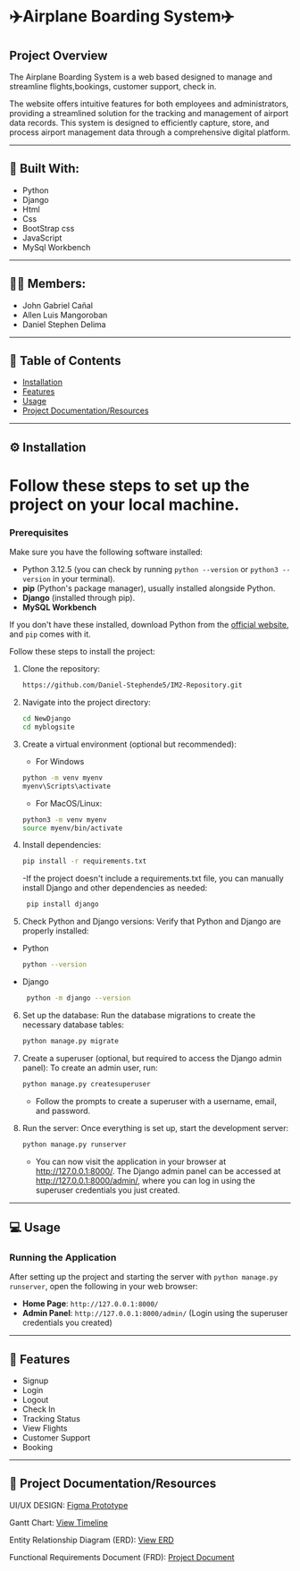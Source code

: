 # ✈️Airplane Boarding System✈️

## Project Overview

The Airplane Boarding System is a web based designed to manage and streamline flights,bookings, customer support, check in.

The website offers intuitive features for both employees and administrators, providing a streamlined solution for the tracking and management of airport data records. This system is designed to efficiently capture, store, and process airport management data through a comprehensive digital platform.

---

## 🔨 Built With:
- Python
- Django
- Html
- Css
- BootStrap css
- JavaScript
- MySql Workbench
---

## 🙋‍♂️ Members:
- John Gabriel Cañal
- Allen Luis Mangoroban
- Daniel Stephen Delima
---

## 🚀 Table of Contents

- [Installation](#installation)
- [Features](#Features)
- [Usage](#usage)
- [Project Documentation/Resources](#Documentation)

---

## ⚙️ Installation

<h1>Follow these steps to set up the project on your local machine.</h1>

### Prerequisites

Make sure you have the following software installed:

- Python 3.12.5 (you can check by running `python --version` or `python3 --version` in your terminal).
- **pip** (Python's package manager), usually installed alongside Python.
- **Django** (installed through pip).
- **MySQL Workbench**
  
If you don't have these installed, download Python from the [official website](https://www.python.org/downloads/), and `pip` comes with it.

Follow these steps to install the project:

1. Clone the repository:
    ```bash
    https://github.com/Daniel-Stephende5/IM2-Repository.git
    ```

2. Navigate into the project directory:
    ```bash
    cd NewDjango
    cd myblogsite
    ```
3. Create a virtual environment (optional but recommended):
   - For Windows
    ```bash
    python -m venv myenv
    myenv\Scripts\activate
    ```
   - For MacOS/Linux:
    ```bash
    python3 -m venv myenv
    source myenv/bin/activate
    ```

4. Install dependencies:
    ```bash
    pip install -r requirements.txt
    ```
    -If the project doesn't include a requirements.txt file, you can manually install Django and other dependencies as needed:
   ```bash
    pip install django
    ```

5. Check Python and Django versions: Verify that Python and Django are properly installed:
- Python
    ```bash
    python --version
    ```
- Django
   ```bash
    python -m django --version
    ```
6. Set up the database: Run the database migrations to create the necessary database tables:
   ```bash
   python manage.py migrate
   ```
7. Create a superuser (optional, but required to access the Django admin panel): To create an admin user, run:
   ```bash
   python manage.py createsuperuser
   ```
   - Follow the prompts to create a superuser with a username, email, and password.
   
8. Run the server: Once everything is set up, start the development server:
   ```bash
   python manage.py runserver
   ```
   - You can now visit the application in your browser at http://127.0.0.1:8000/. The Django admin panel can be accessed at http://127.0.0.1:8000/admin/, where you can log in using       the superuser credentials you just created.
   

---

## 💻 Usage

### Running the Application
After setting up the project and starting the server with `python manage.py runserver`, open the following in your web browser:

- **Home Page**: `http://127.0.0.1:8000/`
- **Admin Panel**: `http://127.0.0.1:8000/admin/` (Login using the superuser credentials you created)

---

## 📌 Features

- Signup
- Login
- Logout
- Check In
- Tracking Status
- View Flights
- Customer Support
- Booking

---


## 📝 Project Documentation/Resources

UI/UX DESIGN: [Figma Prototype](https://www.figma.com/design/8oKC2ZJAsDGzv5McHaKFK0/CSIT-327?node-id=0-1&node-type=canvas&t=Z5XasgHqmIqDLanj-0)

Gantt Chart: [View Timeline](https://docs.google.com/spreadsheets/d/1RtIbCRl-FmereZ7Tpj5udKsKCI9Hw0kPL5Dq4iP-QKE/edit?fbclid=IwY2xjawGzcIhleHRuA2FlbQIxMAABHej8IBSb2SVHL-hYlW08w_0YEcDj8Rrd9NJU6izkvqKTg6Lkvc0lIqbrag_aem_u4wN5XH3qej5vk7bbkQXuQ&gid=1313092142#gid=1313092142)

Entity Relationship Diagram (ERD): [View ERD](https://drive.google.com/file/d/1WhFnhzwXh_JXbuH18tJD9ri-ZCCkUzlR/view)

Functional Requirements Document (FRD): [Project Document](https://drive.google.com/file/d/1hxGc3FTgeE1cwjW-61ZUVKxXmaCkioIE/view?usp=sharing)

